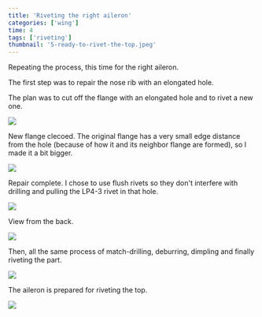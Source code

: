 ```yaml
---
title: 'Riveting the right aileron'
categories: ['wing']
time: 4
tags: ['riveting']
thumbnail: '5-ready-to-rivet-the-top.jpeg'
---
```


Repeating the process, this time for the right aileron.

<!-- more -->

The first step was to repair the nose rib with an elongated hole.

The plan was to cut off the flange with an elongated hole and to rivet a new one.

![](./0-planned-repair.jpeg)

New flange clecoed. The original flange has a very small edge distance from the hole (because of how it and its neighbor flange are formed), so I made it a bit bigger.

![](./1-new-flange.jpeg)

Repair complete. I chose to use flush rivets so they don't interfere with drilling and pulling the LP4-3 rivet in that hole.

![](./2-flange-riveted.jpeg)

View from the back.

![](./3-flange-riveted-back.jpeg)

Then, all the same process of match-drilling, deburring, dimpling and finally riveting the part.

![](./4-clecoing-right-aileron.jpeg)

The aileron is prepared for riveting the top.

![](./5-ready-to-rivet-the-top.jpeg)

